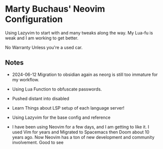 # Marty Buchaus' Neovim Configuration

Using Lazyvim to start with and many tweaks along the way. My Lua-fu is weak and I am working to get
better.

No Warranty Unless you're a used car.

## Notes

- 2024-06-12 Migration to obsidian again as neorg is still too immature for my workflow.

- Using Lua Function to obfuscate passwords.
- Pushed distant into disabled
- Learn Things about LSP setup of each language server!
- Using Lazyvim for the base config and reference
- I have been using Neovim for a few days, and I am getting to like it. I used Vim for years and
  Migrated to Spacemacs then Doom about 10 years ago. Now Neovim has a ton of new development and
  community involvement. Good to see
